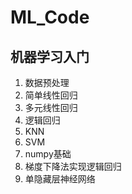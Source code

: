 # ML_Code
## 机器学习入门
1. 数据预处理
2. 简单线性回归
3. 多元线性回归
4. 逻辑回归
5. KNN
6. SVM
7. numpy基础
8. 梯度下降法实现逻辑回归
9. 单隐藏层神经网络
